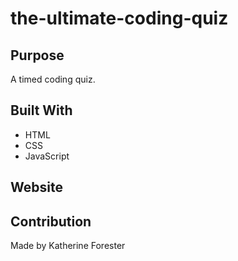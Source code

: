 # the-ultimate-coding-quiz
## Purpose
A timed coding quiz. 

## Built With
* HTML
* CSS
* JavaScript

## Website

## Contribution
Made by Katherine Forester
